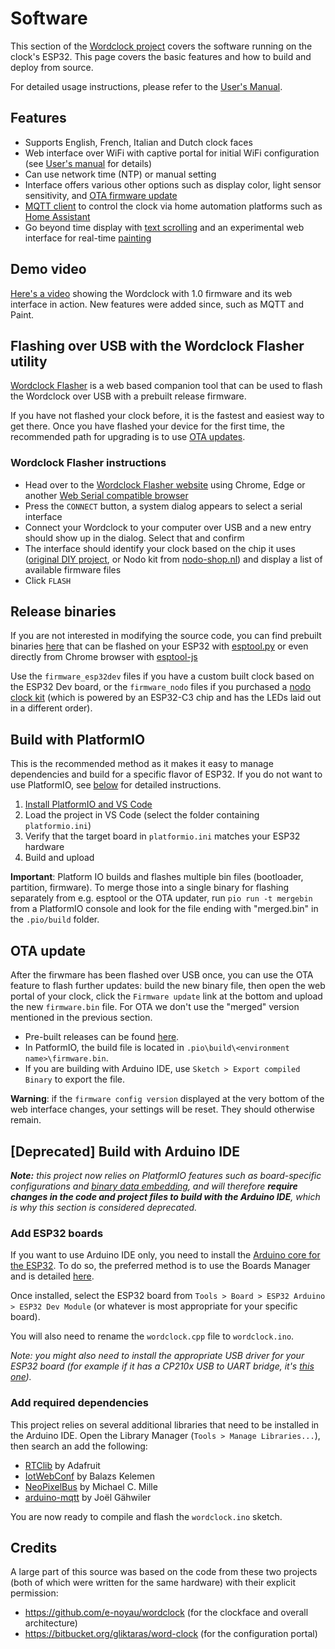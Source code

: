# Software

This section of the [Wordclock project](../README.md) covers the software running on the clock's ESP32. This page covers the basic features and how to build and deploy from source.

For detailed usage instructions, please refer to the [User's Manual](UsersManual.md).

## Features

- Supports English, French, Italian and Dutch clock faces
- Web interface over WiFi with captive portal for initial WiFi configuration (see [User's manual](UsersManual.md) for details)
- Can use network time (NTP) or manual setting
- Interface offers various other options such as display color, light sensor sensitivity, and [OTA firmware update](#ota-update)
- [MQTT client](UsersManual.md#mqtt-client) to control the clock via home automation platforms such as [Home Assistant](https://www.home-assistant.io/)
- Go beyond time display with [text scrolling](UsersManual.md#text-scroller) and an experimental web interface for real-time [painting](UsersManual.md#paint)


## Demo video

[Here's a video](https://youtu.be/WF_X5soabm0) showing the Wordclock with 1.0 firmware and its web interface in action. New features were added since, such as MQTT and Paint.

## Flashing over USB with the Wordclock Flasher utility

[Wordclock Flasher](https://t0mg.github.io/wordclock-flasher/) is a web based companion tool that can be used to flash the Wordclock over USB with a prebuilt release firmware.

If you have not flashed your clock before, it is the fastest and easiest way to get there. Once you have flashed your device for the first time, the recommended path for upgrading is to use [OTA updates](#ota-update).

### Wordclock Flasher instructions
- Head over to the [Wordclock Flasher website](https://t0mg.github.io/wordclock-flasher/) using Chrome, Edge or another [Web Serial compatible browser](https://caniuse.com/web-serial)
- Press the `CONNECT` button, a system dialog appears to select a serial interface
- Connect your Wordclock to your computer over USB and a new entry should show up in the dialog. Select that and confirm
- The interface should identify your clock based on the chip it uses ([original DIY project](../README.md#hardware), or Nodo kit from [nodo-shop.nl](https://www.nodo-shop.nl/en/52-wordclock)) and display a list of available firmware files
- Click `FLASH`

## Release binaries

If you are not interested in modifying the source code, you can find prebuilt binaries [here](https://github.com/t0mg/wordclock/releases) that can be flashed on your ESP32 with [esptool.py](https://docs.espressif.com/projects/esptool/en/latest/esp32/esptool/flashing-firmware.html) or even directly from Chrome browser with [esptool-js](https://espressif.github.io/esptool-js/)

Use the `firmware_esp32dev` files if you have a custom built clock based on the ESP32 Dev board, or the `firmware_nodo` files if you purchased a [nodo clock kit](https://www.nodo-shop.nl/en/52-wordclock) (which is powered by an ESP32-C3 chip and has the LEDs laid out in a different order).

## Build with PlatformIO

This is the recommended method as it makes it easy to manage dependencies and build for a specific flavor of ESP32. If you do not want to use PlatformIO, see [below](#deprecated-build-with-arduino-ide) for detailed instructions.

1. [Install PlatformIO and VS Code](https://docs.platformio.org/en/latest/integration/ide/pioide.html)
2. Load the project in VS Code (select the folder containing `platformio.ini`)
3. Verify that the target board in `platformio.ini` matches your ESP32 hardware
4. Build and upload

**Important**: Platform IO builds and flashes multiple bin files (bootloader, partition, firmware). To merge those into a single binary for flashing separately from e.g. esptool or the OTA updater, run `pio run -t mergebin` from a PlatformIO console and look for the file ending with "merged.bin" in the `.pio/build` folder.

## OTA update

After the firwmare has been flashed over USB once, you can use the OTA feature to flash further updates: build the new binary file, then open the web portal of your clock, click the `Firmware update` link at the bottom and upload the new `firmware.bin` file. For OTA we don't use the "merged" version mentioned in the previous section.

- Pre-built releases can be found [here](https://github.com/t0mg/wordclock/releases).
- In PatformIO, the build file is located in `.pio\build\<environment name>\firmware.bin`.
- If you are building with Arduino IDE, use `Sketch > Export compiled Binary` to export the file.

__Warning__: if the `firmware config version` displayed at the very bottom of the web interface changes, your settings will be reset. They should otherwise remain.

## [Deprecated] Build with Arduino IDE

_**Note:** this project now relies on PlatformIO features such as board-specific configurations and [binary data embedding](https://docs.platformio.org/en/latest/platforms/espressif32.html#embedding-binary-data), and will therefore **require changes in the code and project files to build with the Arduino IDE**, which is why this section is considered deprecated._

### Add ESP32 boards

If you want to use Arduino IDE only, you need to install the [Arduino core for the ESP32](https://github.com/espressif/arduino-esp32). To do so, the preferred method is to use the Boards Manager and is detailed [here](https://github.com/espressif/arduino-esp32/blob/master/docs/arduino-ide/boards_manager.md).

Once installed, select the ESP32 board from `Tools > Board > ESP32 Arduino > ESP32 Dev Module` (or whatever is most appropriate for your specific board).

You will also need to rename the `wordclock.cpp` file to `wordclock.ino`.

_Note: you might also need to install the appropriate USB driver for your ESP32 board (for example if it has a CP210x USB to UART bridge, it's [this one](https://www.silabs.com/developers/usb-to-uart-bridge-vcp-drivers))._

### Add required dependencies

This project relies on several additional libraries that need to be installed in the Arduino IDE. Open the Library Manager (`Tools > Manage Libraries...`), then search an add the following:

- [RTClib](https://github.com/adafruit/RTClib) by Adafruit
- [IotWebConf](https://github.com/prampec/IotWebConf) by Balazs Kelemen
- [NeoPixelBus](https://github.com/Makuna/NeoPixelBus) by Michael C. Mille
- [arduino-mqtt](https://github.com/256dpi/arduino-mqtt) by Joël Gähwiler

You are now ready to compile and flash the `wordclock.ino` sketch.

## Credits

A large part of this source was based on the code from these two projects (both of which were written for the same hardware) with their explicit permission:
- https://github.com/e-noyau/wordclock (for the clockface and overall architecture)
- https://bitbucket.org/gliktaras/word-clock (for the configuration portal)
